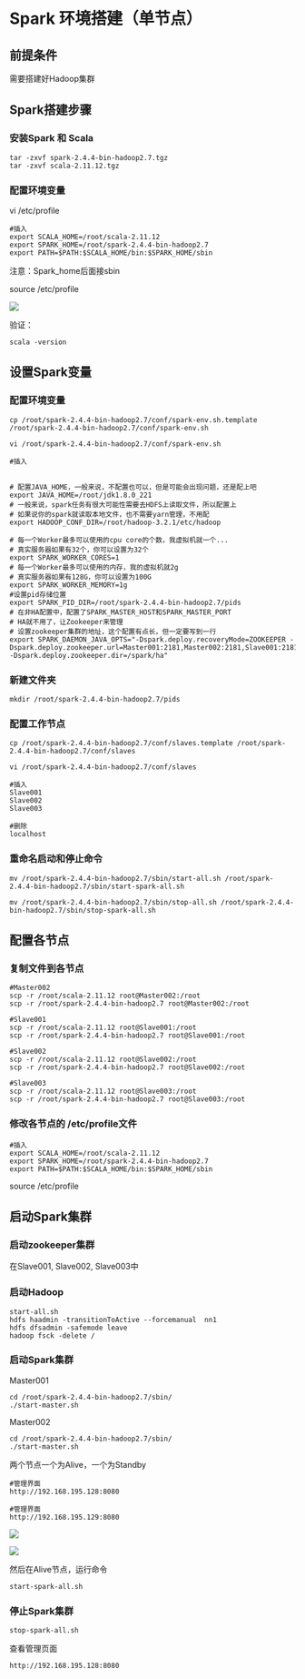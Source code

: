 # Spark 环境搭建（单节点）

## 前提条件

需要搭建好Hadoop集群

## Spark搭建步骤

### 安装Spark 和 Scala

	tar -zxvf spark-2.4.4-bin-hadoop2.7.tgz
	tar -zxvf scala-2.11.12.tgz

### 配置环境变量

vi /etc/profile

	#插入
	export SCALA_HOME=/root/scala-2.11.12
	export SPARK_HOME=/root/spark-2.4.4-bin-hadoop2.7
	export PATH=$PATH:$SCALA_HOME/bin:$SPARK_HOME/sbin


注意：Spark_home后面接sbin

 source /etc/profile

![](Images/1.png)


验证：

	scala -version


## 设置Spark变量

### 配置环境变量

	cp /root/spark-2.4.4-bin-hadoop2.7/conf/spark-env.sh.template /root/spark-2.4.4-bin-hadoop2.7/conf/spark-env.sh

	vi /root/spark-2.4.4-bin-hadoop2.7/conf/spark-env.sh

	#插入


	# 配置JAVA_HOME，一般来说，不配置也可以，但是可能会出现问题，还是配上吧
	export JAVA_HOME=/root/jdk1.8.0_221
	# 一般来说，spark任务有很大可能性需要去HDFS上读取文件，所以配置上
	# 如果说你的spark就读取本地文件，也不需要yarn管理，不用配
	export HADOOP_CONF_DIR=/root/hadoop-3.2.1/etc/hadoop
	
	# 每一个Worker最多可以使用的cpu core的个数，我虚拟机就一个...
	# 真实服务器如果有32个，你可以设置为32个
	export SPARK_WORKER_CORES=1
	# 每一个Worker最多可以使用的内存，我的虚拟机就2g
	# 真实服务器如果有128G，你可以设置为100G
	export SPARK_WORKER_MEMORY=1g
	#设置pid存储位置
	export SPARK_PID_DIR=/root/spark-2.4.4-bin-hadoop2.7/pids
	# 在非HA配置中，配置了SPARK_MASTER_HOST和SPARK_MASTER_PORT
	# HA就不用了，让Zookeeper来管理
	# 设置zookeeper集群的地址，这个配置有点长，但一定要写到一行
	export SPARK_DAEMON_JAVA_OPTS="-Dspark.deploy.recoveryMode=ZOOKEEPER -Dspark.deploy.zookeeper.url=Master001:2181,Master002:2181,Slave001:2181,Slave002:2181,,Slave003:2181  -Dspark.deploy.zookeeper.dir=/spark/ha"





### 新建文件夹

	mkdir /root/spark-2.4.4-bin-hadoop2.7/pids


### 配置工作节点

	cp /root/spark-2.4.4-bin-hadoop2.7/conf/slaves.template /root/spark-2.4.4-bin-hadoop2.7/conf/slaves

	vi /root/spark-2.4.4-bin-hadoop2.7/conf/slaves

	#插入
	Slave001
	Slave002
	Slave003

	#删除
	localhost


### 重命名启动和停止命令

	mv /root/spark-2.4.4-bin-hadoop2.7/sbin/start-all.sh /root/spark-2.4.4-bin-hadoop2.7/sbin/start-spark-all.sh

	mv /root/spark-2.4.4-bin-hadoop2.7/sbin/stop-all.sh /root/spark-2.4.4-bin-hadoop2.7/sbin/stop-spark-all.sh
	



## 配置各节点

### 复制文件到各节点

	#Master002
	scp -r /root/scala-2.11.12 root@Master002:/root
	scp -r /root/spark-2.4.4-bin-hadoop2.7 root@Master002:/root

	#Slave001
	scp -r /root/scala-2.11.12 root@Slave001:/root
	scp -r /root/spark-2.4.4-bin-hadoop2.7 root@Slave001:/root  

	#Slave002
	scp -r /root/scala-2.11.12 root@Slave002:/root
	scp -r /root/spark-2.4.4-bin-hadoop2.7 root@Slave002:/root     

	#Slave003
	scp -r /root/scala-2.11.12 root@Slave003:/root
	scp -r /root/spark-2.4.4-bin-hadoop2.7 root@Slave003:/root


### 修改各节点的 /etc/profile文件

	#插入
	export SCALA_HOME=/root/scala-2.11.12
	export SPARK_HOME=/root/spark-2.4.4-bin-hadoop2.7
	export PATH=$PATH:$SCALA_HOME/bin:$SPARK_HOME/sbin

 source /etc/profile


## 启动Spark集群

### 启动zookeeper集群

在Slave001, Slave002, Slave003中


### 启动Hadoop

	start-all.sh
	hdfs haadmin -transitionToActive --forcemanual  nn1
	hdfs dfsadmin -safemode leave
	hadoop fsck -delete /


### 启动Spark集群

Master001

	cd /root/spark-2.4.4-bin-hadoop2.7/sbin/
	./start-master.sh


Master002

	cd /root/spark-2.4.4-bin-hadoop2.7/sbin/
	./start-master.sh

两个节点一个为Alive，一个为Standby

	#管理界面
	http://192.168.195.128:8080

	#管理界面
	http://192.168.195.129:8080

![](Images/2.png)

![](Images/3.png)

然后在Alive节点，运行命令 

	start-spark-all.sh


### 停止Spark集群

	stop-spark-all.sh




查看管理页面

	http://192.168.195.128:8080

	
